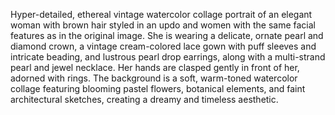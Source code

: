 Hyper-detailed, ethereal vintage watercolor collage portrait of an elegant woman with brown hair styled in an updo and women with the same facial features as in the original image. 
She is wearing a delicate, ornate pearl and diamond crown, a vintage cream-colored lace gown with puff sleeves and intricate beading, and lustrous pearl drop earrings, along with a multi-strand pearl and jewel necklace. Her hands are clasped gently in front of her, adorned with rings. The background is a soft, warm-toned watercolor collage featuring blooming pastel flowers, 
botanical elements, and faint architectural sketches, creating a dreamy and timeless aesthetic.
